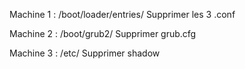 Machine 1 :
/boot/loader/entries/
Supprimer les 3 .conf

Machine 2 :
/boot/grub2/
Supprimer grub.cfg

Machine 3 :
/etc/
Supprimer shadow